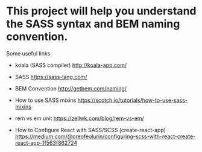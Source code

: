 # This project will help you understand the SASS syntax and BEM naming convention.

Some useful links

- koala (SASS compiler)
http://koala-app.com/

- SASS
https://sass-lang.com/

- BEM Convention
http://getbem.com/naming/

- How to use SASS mixins
https://scotch.io/tutorials/how-to-use-sass-mixins

- rem vs em unit
https://zellwk.com/blog/rem-vs-em/

- How to Configure React with SASS/SCSS (create-react-app)
https://medium.com/@oreofeolurin/configuring-scss-with-react-create-react-app-1f563f862724


